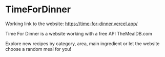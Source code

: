 # TimeForDinner

Working link to the website: https://time-for-dinner.vercel.app/

Time For Dinner is a website working with a free API TheMealDB.com

Explore new recipes by category, area, main ingredient or let the website choose a random meal for you!
